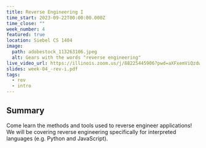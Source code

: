 ```yaml
---
title: Reverse Engineering I
time_start: 2023-09-22T00:00:00.000Z
time_close: ""
week_number: 4
featured: true
location: Siebel CS 1404
image:
  path: adobestock_113263106.jpeg
  alt: Gears with the words "reverse engineering"
live_video_url: https://illinois.zoom.us/j/88225445906?pwd=aXFxemViQzdwZjg4VzllTkp5S2JLdz09
slides: week-04_-rev-i.pdf
tags:
  - rev
  - intro
---
```

## S﻿ummary

Come learn the methods and tools used to reverse engineer applications! We will be covering reverse engineering specifically for interpreted languages (e.g. Python and JavaScript).